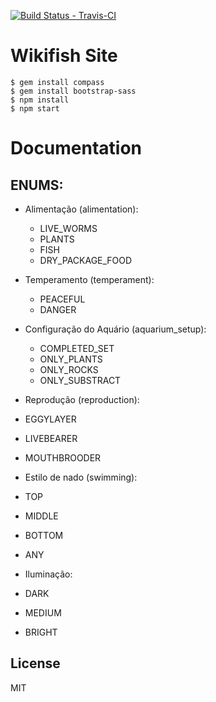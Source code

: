 [![Build Status - Travis-CI](https://travis-ci.org/matheussampaio/wikifish-site.svg?branch=master)](https://travis-ci.org/matheussampaio/wikifish-site)

# Wikifish Site

```
$ gem install compass
$ gem install bootstrap-sass
$ npm install
$ npm start
```

# Documentation

## ENUMS:

- Alimentação (alimentation):
  - LIVE_WORMS
  - PLANTS
  - FISH
  - DRY_PACKAGE_FOOD

- Temperamento (temperament):
  - PEACEFUL
  - DANGER

- Configuração do Aquário (aquarium_setup):
  - COMPLETED_SET
  - ONLY_PLANTS
  - ONLY_ROCKS
  - ONLY_SUBSTRACT

- Reprodução (reproduction):
 - EGGYLAYER
 - LIVEBEARER
 - MOUTHBROODER

- Estilo de nado (swimming):
 - TOP
 - MIDDLE
 - BOTTOM
 - ANY

- Iluminação:
 - DARK
 - MEDIUM
 - BRIGHT


## License
MIT
